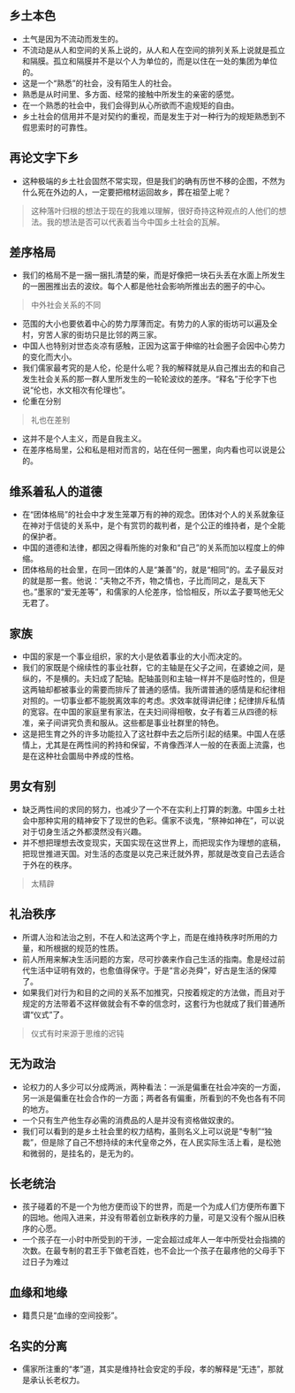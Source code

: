 ## 乡土本色

  * 土气是因为不流动而发生的。
  * 不流动是从人和空间的关系上说的，从人和人在空间的排列关系上说就是孤立和隔膜。孤立和隔膜并不是以个人为单位的，而是以住在一处的集团为单位的。
  * 这是一个“熟悉”的社会，没有陌生人的社会。
  * 熟悉是从时间里、多方面、经常的接触中所发生的亲密的感觉。
  * 在一个熟悉的社会中，我们会得到从心所欲而不逾规矩的自由。
  * 乡土社会的信用并不是对契约的重视，而是发生于对一种行为的规矩熟悉到不假思索时的可靠性。

## 再论文字下乡

  * 这种极端的乡土社会固然不常实现，但是我们的确有历世不移的企图，不然为什么死在外边的人，一定要把棺材运回故乡，葬在祖茔上呢？

> 这种落叶归根的想法于现在的我难以理解，很好奇持这种观点的人他们的想法。我的想法是否可以代表着当今中国乡土社会的瓦解。

## 差序格局

  * 我们的格局不是一捆一捆扎清楚的柴，而是好像把一块石头丢在水面上所发生的一圈圈推出去的波纹。每个人都是他社会影响所推出去的圈子的中心。

> 中外社会关系的不同

  * 范围的大小也要依着中心的势力厚薄而定。有势力的人家的街坊可以遍及全村，穷苦人家的街坊只是比邻的两三家。
  * 中国人也特别对世态炎凉有感触，正因为这富于伸缩的社会圈子会因中心势力的变化而大小。
  * 我们儒家最考究的是人伦，伦是什么呢？我的解释就是从自己推出去的和自己发生社会关系的那一群人里所发生的一轮轮波纹的差序。“释名”于伦字下也说“伦也，水文相次有伦理也”。
  * 伦重在分别

> 礼也在差别

  * 这并不是个人主义，而是自我主义。
  * 在差序格局里，公和私是相对而言的，站在任何一圈里，向内看也可以说是公的。

## 维系着私人的道德

  * 在“团体格局”的社会中才发生笼罩万有的神的观念。团体对个人的关系就象征在神对于信徒的关系中，是个有赏罚的裁判者，是个公正的维持者，是个全能的保护者。
  * 中国的道德和法律，都因之得看所施的对象和“自己”的关系而加以程度上的伸缩。
  * 团体格局的社会里，在同一团体的人是“兼善”的，就是“相同”的。孟子最反对的就是那一套。他说：“夫物之不齐，物之情也，子比而同之，是乱天下也。”墨家的“爱无差等”，和儒家的人伦差序，恰恰相反，所以孟子要骂他无父无君了。

## 家族

  * 中国的家是一个事业组织，家的大小是依着事业的大小而决定的。
  * 我们的家既是个绵续性的事业社群，它的主轴是在父子之间，在婆媳之间，是纵的，不是横的。夫妇成了配轴。配轴虽则和主轴一样并不是临时性的，但是这两轴却都被事业的需要而排斥了普通的感情。我所谓普通的感情是和纪律相对照的。一切事业都不能脱离效率的考虑。求效率就得讲纪律；纪律排斥私情的宽容。在中国的家庭里有家法，在夫妇间得相敬，女子有着三从四德的标准，亲子间讲究负责和服从。这些都是事业社群里的特色。
  * 这是把生育之外的许多功能拉入了这社群中去之后所引起的结果。中国人在感情上，尤其是在两性间的矜持和保留，不肯像西洋人一般的在表面上流露，也是在这种社会圜局中养成的性格。

## 男女有别

  * 缺乏两性间的求同的努力，也减少了一个不在实利上打算的刺激。中国乡土社会中那种实用的精神安下了现世的色彩。儒家不谈鬼，“祭神如神在”，可以说对于切身生活之外都漠然没有兴趣。
  * 并不想把理想去改变现实，天国实现在这世界上，而把现实作为理想的底稿，把现世推进天国。对生活的态度是以克己来迁就外界，那就是改变自己去适合于外在的秩序。

> 太精辟

## 礼治秩序

  * 所谓人治和法治之别，不在人和法这两个字上，而是在维持秩序时所用的力量，和所根据的规范的性质。
  * 前人所用来解决生活问题的方案，尽可抄袭来作自己生活的指南。愈是经过前代生活中证明有效的，也愈值得保守。于是“言必尧舜”，好古是生活的保障了。
  * 如果我们对行为和目的之间的关系不加推究，只按着规定的方法做，而且对于规定的方法带着不这样做就会有不幸的信念时，这套行为也就成了我们普通所谓“仪式”了。

> 仪式有时来源于思维的迟钝

## 无为政治

  * 论权力的人多少可以分成两派，两种看法：一派是偏重在社会冲突的一方面，另一派是偏重在社会合作的一方面；两者各有偏重，所看到的不免也各有不同的地方。
  * 一个只有生产他生存必需的消费品的人是并没有资格做奴隶的。
  * 我们可以看到的是乡土社会里的权力结构，虽则名义上可以说是“专制”“独裁”，但是除了自己不想持续的末代皇帝之外，在人民实际生活上看，是松弛和微弱的，是挂名的，是无为的。

## 长老统治

  * 孩子碰着的不是一个为他方便而设下的世界，而是一个为成人们方便所布置下的园地。他闯入进来，并没有带着创立新秩序的力量，可是又没有个服从旧秩序的心愿。
  * 一个孩子在一小时中所受到的干涉，一定会超过成年人一年中所受社会指摘的次数。在最专制的君王手下做老百姓，也不会比一个孩子在最疼他的父母手下过日子为难过

## 血缘和地缘

  * 籍贯只是“血缘的空间投影”。

## 名实的分离

  * 儒家所注重的“孝”道，其实是维持社会安定的手段，孝的解释是“无违”，那就是承认长老权力。
<!-- ##{"timestamp":1635383561}## -->